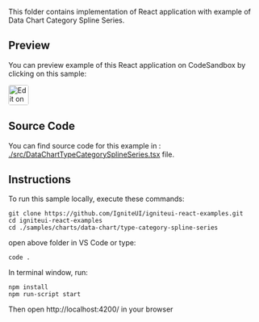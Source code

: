 <!-- NOTE: do not change this file because it's auto re-generated from: -->
<!-- https://github.com/IgniteUI/igniteui-react-examples/tree/master/templates/sample/ReadMe.md -->

This folder contains implementation of React application with example of Data Chart Category Spline Series.

## Preview

You can preview example of this React application on CodeSandbox by clicking on this sample:

<html lang="en" xmlns="http://www.w3.org/1999/xhtml">
    <body>
        <a target="_blank" href="https://codesandbox.io/s/github/IgniteUI/igniteui-react-examples/tree/vnext/samples/charts/data-chart/type-category-spline-series?fontsize=14&hidenavigation=1&theme=dark&view=preview&file=/src/DataChartTypeCategorySplineSeries.tsx" rel="noopener noreferrer">
            <img height="40px" style="border-radius: 0.25rem" alt="Edit on CodeSandbox" src="https://static.infragistics.com/xplatform/images/sandbox/code.png"/>
        </a>
    </body>
</html>

## Source Code

You can find source code for this example in :
[./src/DataChartTypeCategorySplineSeries.tsx](./src/DataChartTypeCategorySplineSeries.tsx) file.


## Instructions
To run this sample locally, execute these commands:

```
git clone https://github.com/IgniteUI/igniteui-react-examples.git
cd igniteui-react-examples
cd ./samples/charts/data-chart/type-category-spline-series
```

open above folder in VS Code or type:
```
code .
```

In terminal window, run:
```
npm install
npm run-script start
```

Then open http://localhost:4200/ in your browser


